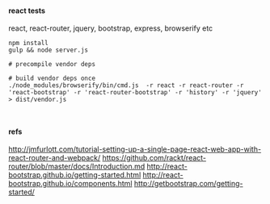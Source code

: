#### react tests
react, react-router, jquery, bootstrap, express, browserify etc

```
npm install
gulp && node server.js 

# precompile vendor deps

# build vendor deps once
./node_modules/browserify/bin/cmd.js  -r react -r react-router -r 'react-bootstrap' -r 'react-router-bootstrap' -r 'history' -r 'jquery'  > dist/vendor.js



```

#### refs
http://jmfurlott.com/tutorial-setting-up-a-single-page-react-web-app-with-react-router-and-webpack/
https://github.com/rackt/react-router/blob/master/docs/Introduction.md
http://react-bootstrap.github.io/getting-started.html
http://react-bootstrap.github.io/components.html
http://getbootstrap.com/getting-started/

